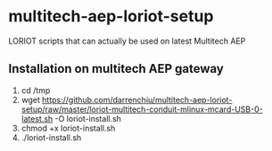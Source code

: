 # multitech-aep-loriot-setup
LORIOT scripts that can actually be used on latest Multitech AEP

## Installation on multitech AEP gateway
1. cd /tmp
2. wget https://github.com/darrenchiu/multitech-aep-loriot-setup/raw/master/loriot-multitech-conduit-mlinux-mcard-USB-0-latest.sh -O loriot-install.sh
3. chmod +x loriot-install.sh
4. ./loriot-install.sh
